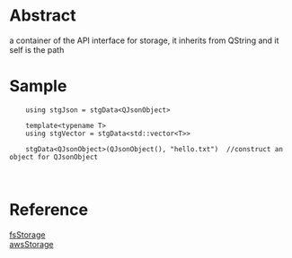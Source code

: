 # Abstract
a container of the API interface for storage, it inherits from QString and it self is the path

# Sample
```
    using stgJson = stgData<QJsonObject>

    template<typename T>
    using stgVector = stgData<std::vector<T>>

    stgData<QJsonObject>(QJsonObject(), "hello.txt")  //construct an object for QJsonObject
```  
</br>

# Reference
[fsStorage](fsStorage.md)  
[awsStorage](awsStorage.md)  